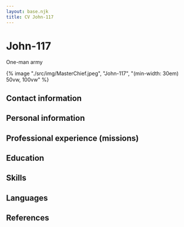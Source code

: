 ```yaml
---
layout: base.njk
title: CV John-117
---
```



# John-117
One-man army

{% image "./src/img/MasterChief.jpeg", "John-117", "(min-width: 30em) 50vw, 100vw" %}

## Contact information


## Personal information


## Professional experience (missions)


## Education


## Skills


## Languages


## References


